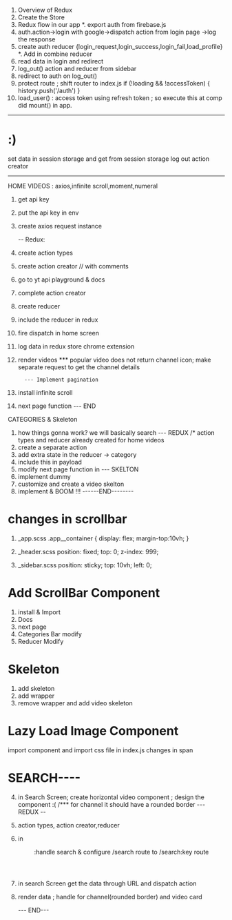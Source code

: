 1. Overview of Redux
2. Create the Store
3. Redux flow in our app
   \*. export auth from firebase.js
4. auth.action->login with google->dispatch action from login page ->log the response
5. create auth reducer {login_request,login_success,login_fail,load_profile}
   \*. Add in combine reducer
6. read data in login and redirect
7. log_out() action and reducer from sidebar
8. redirect to auth on log_out()
9. protect route ; shift router to index.js
   if (!loading && !accessToken) {
   history.push('/auth')
   }
10.   load_user() : access token using refresh token ; so execute this at comp did mount() in app.

---

# :)

set data in session storage and get from session storage
log out action creator

---

HOME VIDEOS : axios,infinite scroll,moment,numeral

1. get api key
2. put the api key in env
3. create axios request instance

   -- Redux:

4. create action types
5. create action creator // with comments
6. go to yt api playground & docs
7. complete action creator
8. create reducer
9. include the reducer in redux
10.   fire dispatch in home screen
11.   log data in redux store chrome extension
12.   render videos
      \*\*\* popular video does not return channel icon; make separate request to get the channel details

            --- Implement pagination

13.   install infinite scroll
14.   next page function
      --- END

CATEGORIES & Skeleton

1. how things gonna work? we will basically search
   --- REDUX
   /\* action types and reducer already created for home videos
2. create a separate action
3. add extra state in the reducer -> category
4. include this in payload
5. modify next page function in <HomeScreen/>
   --- SKELTON
6. implement dummy
7. customize and create a video skelton
8. implement & BOOM !!!
   ------END--------

# changes in scrollbar

1. \_app.scss
   .app\_\_container {
   display: flex;
   margin-top:10vh;
   }

2. \_header.scss
   position: fixed;
   top: 0;
   z-index: 999;
3. \_sidebar.scss
   position: sticky;
   top: 10vh;
   left: 0;

# Add ScrollBar Component

1. install & Import
2. Docs
3. next page
4. Categories Bar modify
5. Reducer Modify

# Skeleton

1. add skeleton
2. add wrapper
3. remove wrapper and add video skeleton

# Lazy Load Image Component

import component and import css file in index.js
changes in span

# SEARCH----

4. in Search Screen; create horizontal video component ; design the component :(
   /\*\*\* for channel it should have a rounded border
   --- REDUX --
5. action types, action creator,reducer
6. in <Header/> :handle search & configure /search route to /search:key route
7. in search Screen get the data through URL and dispatch action
8. render data ; handle for channel(rounded border) and video card

   --- END---
